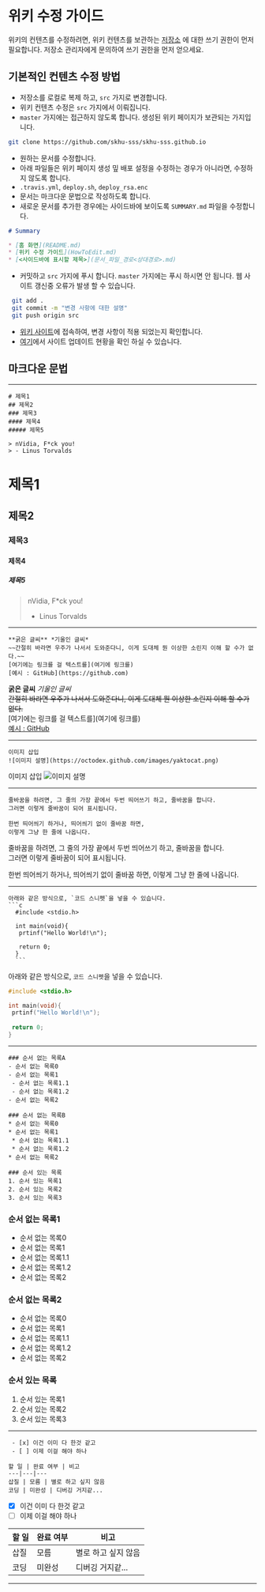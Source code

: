# 위키 수정 가이드

위키의 컨텐츠를 수정하려면, 위키 컨텐츠를 보관하는 [저장소](https://github.com/skhu-sss/skhu-sss.github.io) 에 대한 쓰기 권한이 먼저 필요합니다. 저장소 관리자에게 문의하여 쓰기 권한을 먼저 얻으세요.

## 기본적인 컨텐츠 수정 방법

 - 저장소를 로컬로 복제 하고, `src` 가지로 변경합니다.
  - 위키 컨텐츠 수정은 `src` 가지에서 이뤄집니다.
  - `master` 가지에는 접근하지 않도록 합니다. 생성된 위키 페이지가 보관되는 가지입니다.

``` bash
git clone https://github.com/skhu-sss/skhu-sss.github.io
```

 - 원하는 문서를 수정합니다.
  - 아래 파일들은 위키 페이지 생성 밒 배포 설정을 수정하는 경우가 아니라면, 수정하지 않도록 합니다.
   - `.travis.yml`, `deploy.sh`, `deploy_rsa.enc`
 - 문서는 마크다운 문법으로 작성하도록 합니다.
 - 새로운 문서를 추가한 경우에는 사이드바에 보이도록 `SUMMARY.md` 파일을 수정합니다.


 ```markdown
 # Summary

 * [홈 화면](README.md)
 * [위키 수정 가이드](HowToEdit.md)
 * [<사이드바에 표시할 제목>](문서_파일_경로<상대경로>.md)
```

 - 커밋하고 `src` 가지에 푸시 합니다. `master` 가지에는 푸시 하시면 안 됩니다. 웹 사이트 갱신중 오류가 발생 할 수 있습니다.

```bash
 git add .
 git commit -m "변경 사항에 대한 설명"
 git push origin src
```

 - [위키 사이트](https://skhu-sss.github.io)에 접속하여, 변경 사항이 적용 되었는지 확인합니다.
 - [여기](https://travis-ci.org/skhu-sss/skhu-sss.github.io)에서 사이트 업데이트 현황을 확인 하실 수 있습니다.

## 마크다운 문법
---
~~~
# 제목1
## 제목2
### 제목3
#### 제목4
##### 제목5

> nVidia, F*ck you!
> - Linus Torvalds
~~~
# 제목1
## 제목2
### 제목3
#### 제목4
##### 제목5

> nVidia, F*ck you!
> - Linus Torvalds

---

~~~
**굵은 글씨** *기울인 글씨*  
~~간절히 바라면 우주가 나서서 도와준다니, 이게 도대체 뭔 이상한 소린지 이해 할 수가 없다.~~  
[여기에는 링크를 걸 텍스트를](여기에 링크를)  
[예시 : GitHub](https://github.com)
~~~

**굵은 글씨** *기울인 글씨*  
~~간절히 바라면 우주가 나서서 도와준다니, 이게 도대체 뭔 이상한 소린지 이해 할 수가 없다.~~  
[여기에는 링크를 걸 텍스트를](여기에 링크를)  
[예시 : GitHub](https://github.com)

---

~~~
이미지 삽입
![이미지 설명](https://octodex.github.com/images/yaktocat.png)
~~~

이미지 삽입
![이미지 설명](https://octodex.github.com/images/yaktocat.png)

---

~~~
줄바꿈을 하려면, 그 줄의 가장 끝에서 두번 띄어쓰기 하고, 줄바꿈을 합니다.  
그러면 이렇게 줄바꿈이 되어 표시됩니다.

한번 띄어씌기 하거나, 띄어씌기 없이 줄바꿈 하면,
이렇게 그냥 한 줄에 나옵니다.
~~~

줄바꿈을 하려면, 그 줄의 가장 끝에서 두번 띄어쓰기 하고, 줄바꿈을 합니다.  
그러면 이렇게 줄바꿈이 되어 표시됩니다.

한번 띄어씌기 하거나, 띄어씌기 없이 줄바꿈 하면,
이렇게 그냥 한 줄에 나옵니다.

---

~~~
아래와 같은 방식으로, `코드 스니펫`을 넣을 수 있습니다.
```c
  #include <stdio.h>
  
  int main(void){
   prtinf("Hello World!\n");
   
   return 0;
  }
  ```
~~~

아래와 같은 방식으로, `코드 스니펫`을 넣을 수 있습니다.
```c
#include <stdio.h>

int main(void){
 prtinf("Hello World!\n");
 
 return 0;
}
```
---

~~~
### 순서 없는 목록A
- 순서 없는 목록0
- 순서 없는 목록1
 - 순서 없는 목록1.1
 - 순서 없는 목록1.2
- 순서 없는 목록2

### 순서 없는 목록B
* 순서 없는 목록0
* 순서 없는 목록1
 * 순서 없는 목록1.1
 * 순서 없는 목록1.2
* 순서 없는 목록2

### 순서 있는 목록
1. 순서 있는 목록1
2. 순서 있는 목록2
3. 순서 있는 목록3
~~~
### 순서 없는 목록1
 - 순서 없는 목록0
 - 순서 없는 목록1
  - 순서 없는 목록1.1
  - 순서 없는 목록1.2
 - 순서 없는 목록2

### 순서 없는 목록2
 * 순서 없는 목록0
 * 순서 없는 목록1
  * 순서 없는 목록1.1
  * 순서 없는 목록1.2
 * 순서 없는 목록2

### 순서 있는 목록
 1. 순서 있는 목록1
 2. 순서 있는 목록2
 3. 순서 있는 목록3

---

~~~
 - [x] 이건 이미 다 한것 같고
 - [ ] 이제 이걸 해야 하나

할 일 | 완료 여부 | 비고
---|---|---
삽질 | 모름 | 별로 하고 싶지 않음
코딩 | 미완성 | 디버깅 거지같...
~~~

 - [x] 이건 이미 다 한것 같고
 - [ ] 이제 이걸 해야 하나

할 일 | 완료 여부 | 비고
---|---|---
삽질 | 모름 | 별로 하고 싶지 않음
코딩 | 미완성 | 디버깅 거지같...
---
